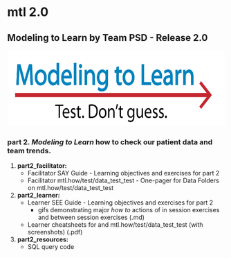 # mtl 2.0

## Modeling to Learn by Team PSD - Release 2.0

<img src = "https://github.com/lzim/teampsd/blob/master/resources/logos/mtl_testdontguess_sm.png"
     height = "175" width = "650">

### part 2. *Modeling to Learn* how to check our **patient data** and **team trends.**

1. **part2_facilitator:**
    - Facilitator SAY Guide - Learning objectives and exercises for part 2
    - Facilitator mtl.how/test/data_test_test - One-pager for Data Folders on mtl.how/test/data_test_test
2. **part2_learner:**
    - Learner SEE Guide - Learning objectives and exercises for part 2
      - gifs demonstrating major *how to* actions of in session exercises and between session exercises (.md)
    - Learner cheatsheets for and mtl.how/test/data_test_test (with screenshots) (.pdf)
3.  **part2_resources:**
    - SQL query code
